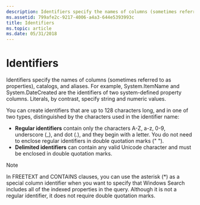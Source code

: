```yaml
---
description: Identifiers specify the names of columns (sometimes referred to as properties), catalogs, and aliases.
ms.assetid: 799afe2c-9217-4006-a4a3-644e5393993c
title: Identifiers
ms.topic: article
ms.date: 05/31/2018
---
```


# Identifiers

Identifiers specify the names of columns (sometimes referred to as properties), catalogs, and aliases. For example, System.ItemName and System.DateCreated are the identifiers of two system-defined property columns. Literals, by contrast, specify string and numeric values.


You can create identifiers that are up to 128 characters long, and in one of two types, distinguished by the characters used in the identifier name:

-   **Regular identifiers** contain only the characters A-Z, a-z, 0-9, underscore (\_), and dot (.), and they begin with a letter. You do not need to enclose regular identifiers in double quotation marks (" ").
-   **Delimited identifiers** can contain any valid Unicode character and must be enclosed in double quotation marks.

> [!Note]  
> In FREETEXT and CONTAINS clauses, you can use the asterisk (\*) as a special column identifier when you want to specify that Windows Search includes all of the indexed properties in the query. Although it is not a regular identifier, it does not require double quotation marks.

 

 

 



